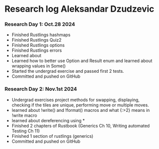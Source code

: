 # Research log Aleksandar Dzudzevic

### Research Day 1: Oct.28 2024
- Finished Rustlings hashmaps
- Finished Rustlings Quiz2
- Finished Rustlings options
- Finished Rustlings errors
- Learned about
- Learned how to better use Option and Result enum and learned about wrapping values in Some()
- Started the undergrad exercise and passed first 2 tests.
- Committed and pushed on GitHub

### Research Day 2: Nov.1st 2024
- Undergrad exercises project methods for swapping, displaying, checking if the tiles are unique, performing move or multiple moves. 
- learned about !write() and !format() macros and what {:>2} means in !write macro
- learned about dereferencing using *
- Finished 2 chapters of Rustbook (Generics Ch 10, Writing automated Testing Ch 11)
- Finished 1 section of rustlings (generics)
- Committed and pushed on GitHub
